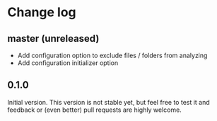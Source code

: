 # Change log

## master (unreleased)

* Add configuration option to exclude files / folders from analyzing
* Add configuration initializer option

## 0.1.0

Initial version. This version is not stable yet, but feel free to test
it and feedback or (even better) pull requests are highly welcome.
